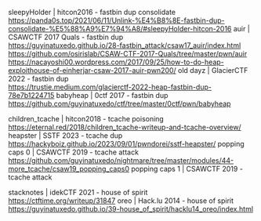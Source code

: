 sleepyHolder | hitcon2016 - fastbin dup consolidate  
https://panda0s.top/2021/06/11/Unlink-%E4%B8%8E-fastbin-dup-consolidate-%E5%88%A9%E7%94%A8/#sleepyHolder-hitcon-2016
auir | CSAWCTF 2017 Quals - fastbin dup   
https://guyinatuxedo.github.io/28-fastbin_attack/csaw17_auir/index.html
https://github.com/osirislab/CSAW-CTF-2017-Quals/tree/master/pwn/auir
https://nacayoshi00.wordpress.com/2017/09/25/how-to-do-heap-exploithouse-of-einherjar-csaw-2017-auir-pwn200/
old dayz | GlacierCTF 2022 - fastbin dup  
https://trustie.medium.com/glacierctf-2022-heap-fastbin-dup-78e7b1224715
babyheap | 0ctf 2017 - fastbin dup 
https://github.com/guyinatuxedo/ctf/tree/master/0ctf/pwn/babyheap

children_tcache | hitcon2018 - tcache poisoning 
https://eternal.red/2018/children_tcache-writeup-and-tcache-overview/
heapster | SSTF 2023 - tcache dup 
https://hackyboiz.github.io/2023/09/01/pwndorei/sstf-heapster/
popping caps 0 | CSAWCTF 2019 - tcache attack 
https://github.com/guyinatuxedo/nightmare/tree/master/modules/44-more_tcache/csaw19_popping_caps0
popping caps 1 | CSAWCTF 2019 - tcache attack 

stacknotes | idekCTF 2021 - house of spirit 
https://ctftime.org/writeup/31847
oreo | Hack.lu 2014 - house of spirit 
https://guyinatuxedo.github.io/39-house_of_spirit/hacklu14_oreo/index.html
